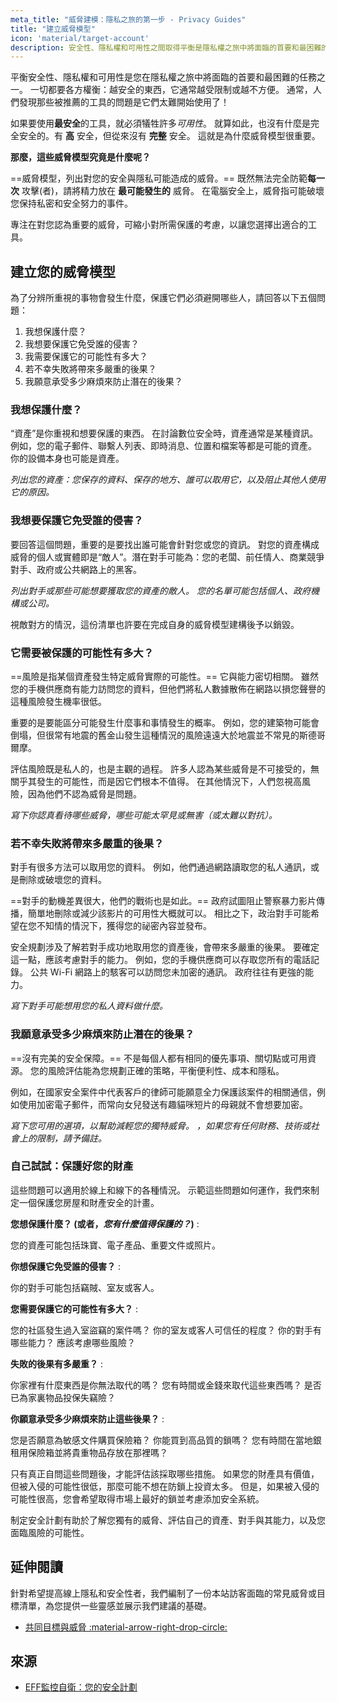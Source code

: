 ```yaml
---
meta_title: "威脅建模：隱私之旅的第一步 - Privacy Guides"
title: "建立威脅模型"
icon: 'material/target-account'
description: 安全性、隱私權和可用性之間取得平衡是隱私權之旅中將面臨的首要和最困難的任務之一。
---
```


平衡安全性、隱私權和可用性是您在隱私權之旅中將面臨的首要和最困難的任務之一。 一切都要各方權衡：越安全的東西，它通常越受限制或越不方便。 通常，人們發現那些被推薦的工具的問題是它們太難開始使用了！

如果要使用**最安全**的工具，就必須犠牲許多*可用性*。 就算如此，也沒有什麼是完全安全的。有 **高** 安全，但從來沒有 **完整** 安全。 這就是為什麼威脅模型很重要。

**那麼，這些威脅模型究竟是什麼呢？**

==威脅模型，列出對您的安全與隱私可能造成的威脅。== 既然無法完全防範**每一次** 攻擊(者)，請將精力放在 **最可能發生的** 威脅。 在電腦安全上，威脅指可能破壞您保持私密和安全努力的事件。

專注在對您認為重要的威脅，可縮小對所需保護的考慮，以讓您選擇出適合的工具。

## 建立您的威脅模型

為了分辨所重視的事物會發生什麼，保護它們必須避開哪些人，請回答以下五個問題：

1. 我想保護什麼？
2. 我想要保護它免受誰的侵害？
3. 我需要保護它的可能性有多大？
4. 若不幸失敗將帶來多嚴重的後果？
5. 我願意承受多少麻煩來防止潛在的後果？

### 我想保護什麼？

“資產”是你重視和想要保護的東西。 在討論數位安全時，資產通常是某種資訊。例如，您的電子郵件、聯繫人列表、即時消息、位置和檔案等都是可能的資產。 你的設備本身也可能是資產。

*列出您的資產：您保存的資料、保存的地方、誰可以取用它，以及阻止其他人使用它的原因。*

### 我想要保護它免受誰的侵害？

要回答這個問題，重要的是要找出誰可能會針對您或您的資訊。 對您的資產構成威脅的個人或實體即是“敵人”。潛在對手可能為：您的老闆、前任情人、商業競爭對手、政府或公共網路上的黑客。

*列出對手或那些可能想要獲取您的資產的敵人。 您的名單可能包括個人、政府機構或公司。*

視敵對方的情況，這份清單也許要在完成自身的威脅模型建構後予以銷毀。

### 它需要被保護的可能性有多大？

==風險是指某個資產發生特定威脅實際的可能性。== 它與能力密切相關。 雖然您的手機供應商有能力訪問您的資料，但他們將私人數據散佈在網路以損您聲譽的這種風險發生機率很低。

重要的是要能區分可能發生什麼事和事情發生的概率。 例如，您的建築物可能會倒塌，但很常有地震的舊金山發生這種情況的風險遠遠大於地震並不常見的斯德哥爾摩。

評估風險既是私人的，也是主觀的過程。 許多人認為某些威脅是不可接受的，無關乎其發生的可能性，而是因它們根本不值得。 在其他情況下，人們忽視高風險，因為他們不認為威脅是問題。

*寫下你認真看待哪些威脅，哪些可能太罕見或無害（或太難以對抗）。*

### 若不幸失敗將帶來多嚴重的後果？

對手有很多方法可以取用您的資料。 例如，他們通過網路讀取您的私人通訊，或是刪除或破壞您的資料。

==對手的動機差異很大，他們的戰術也是如此。== 政府試圖阻止警察暴力影片傳播，簡單地刪除或減少該影片的可用性大概就可以。 相比之下，政治對手可能希望在您不知情的情況下，獲得您的祕密內容並發布。

安全規劃涉及了解若對手成功地取用您的資產後，會帶來多嚴重的後果。 要確定這一點，應該考慮對手的能力。 例如，您的手機供應商可以存取您所有的電話記錄。 公共 Wi-Fi 網路上的駭客可以訪問您未加密的通訊。 政府往往有更強的能力。

*寫下對手可能想用您的私人資料做什麼。*

### 我願意承受多少麻煩來防止潛在的後果？

==沒有完美的安全保障。== 不是每個人都有相同的優先事項、關切點或可用資源。 您的風險評估能為您規劃正確的策略，平衡便利性、成本和隱私。

例如，在國家安全案件中代表客戶的律師可能願意全力保護該案件的相關通信，例如使用加密電子郵件，而常向女兒發送有趣貓咪短片的母親就不會想要加密。

*寫下您可用的選項，以幫助減輕您的獨特威脅。 ，如果您有任何財務、技術或社會上的限制，請予備註。*

### 自己試試：保護好您的財產

這些問題可以適用於線上和線下的各種情況。 示範這些問題如何運作，我們來制定一個保護您房屋和財產安全的計畫。

**您想保護什麼？ (或者，*您有什麼值得保護的？*)**
:

您的資產可能包括珠寶、電子產品、重要文件或照片。

**你想保護它免受誰的侵害？**
:

你的對手可能包括竊賊、室友或客人。

**您需要保護它的可能性有多大？**
:

您的社區發生過入室盜竊的案件嗎？ 你的室友或客人可信任的程度？ 你的對手有哪些能力？ 應該考慮哪些風險？

**失敗的後果有多嚴重？**
:

你家裡有什麼東西是你無法取代的嗎？ 您有時間或金錢來取代這些東西嗎？ 是否已為家裏物品投保失竊險？

**你願意承受多少麻煩來防止這些後果？**
:

您是否願意為敏感文件購買保險箱？ 你能買到高品質的鎖嗎？ 您有時間在當地銀租用保險箱並將貴重物品存放在那裡嗎？

只有真正自問這些問題後，才能評估該採取哪些措施。 如果您的財產具有價值，但被入侵的可能性很低，那麼可能不想在防鎖上投資太多。 但是，如果被入侵的可能性很高，您會希望取得市場上最好的鎖並考慮添加安全系統。

制定安全計劃有助於了解您獨有的威脅、評估自己的資產、對手與其能力，以及您面臨風險的可能性。

## 延伸閱讀

針對希望提高線上隱私和安全性者，我們編制了一份本站訪客面臨的常見威脅或目標清單，為您提供一些靈感並展示我們建議的基礎。

- [共同目標與威脅 :material-arrow-right-drop-circle:](common-threats.md)

## 來源

- [EFF監控自衛：您的安全計劃](https://ssd.eff.org/en/module/your-security-plan)
